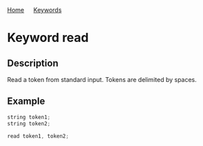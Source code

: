 [Home](https://github.com/puckowski/concert7) <span>&emsp;</span> [Keywords](https://github.com/puckowski/concert7/keywords.html)

# Keyword read

## Description

Read a token from standard input. Tokens are delimited by spaces.

## Example

```cpp
string token1;
string token2;

read token1, token2;
```
